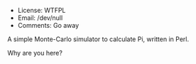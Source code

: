 * License: WTFPL
* Email: /dev/null
* Comments: Go away

A simple Monte-Carlo simulator to calculate Pi, written in Perl.

Why are you here?

